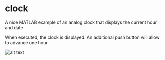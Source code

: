 # clock
A nice MATLAB example of an analog clock that displays the current hour and date

When executed, the clock is displayed.
An additional push button will allow to advance one hour.

![alt text](https://github.com/guillemaru/clock/Screenshot.PNG)
